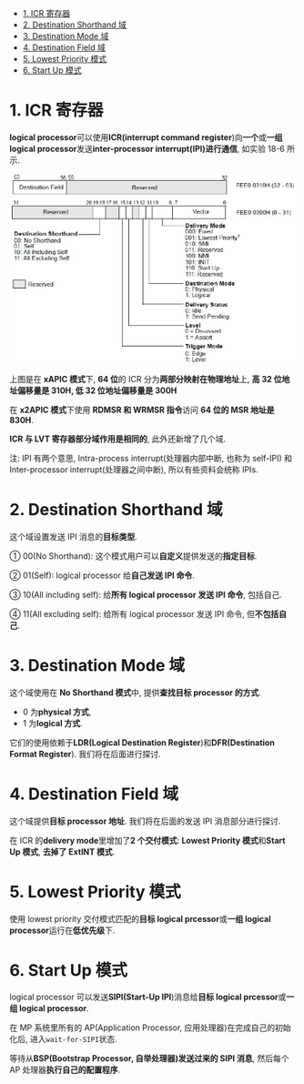 
<!-- @import "[TOC]" {cmd="toc" depthFrom=1 depthTo=6 orderedList=false} -->

<!-- code_chunk_output -->

- [1. ICR 寄存器](#1-icr-寄存器)
- [2. Destination Shorthand 域](#2-destination-shorthand-域)
- [3. Destination Mode 域](#3-destination-mode-域)
- [4. Destination Field 域](#4-destination-field-域)
- [5. Lowest Priority 模式](#5-lowest-priority-模式)
- [6. Start Up 模式](#6-start-up-模式)

<!-- /code_chunk_output -->

# 1. ICR 寄存器

**logical processor**可以使用**ICR(interrupt command register**)向**一个**或**一组 logical processor**发送**inter-processor interrupt(IPI)进行通信**, 如实验 18-6 所示.

![config](./images/39.png)

上图是在 **xAPIC 模式**下, **64 位**的 ICR 分为**两部分映射在物理地址**上, **高 32 位地址偏移量是 310H, 低 32 位地址偏移量是 300H**

在 **x2APIC 模式**下使用 **RDMSR 和 WRMSR 指令**访问 **64 位的 MSR 地址是 830H**.

**ICR 与 LVT 寄存器部分域作用是相同的**, 此外还新增了几个域.

注: IPI 有两个意思, Intra-process interrupt(处理器内部中断, 也称为 self-IPI) 和 Inter-processor interrupt(处理器之间中断), 所以有些资料会统称 IPIs.

# 2. Destination Shorthand 域

这个域设置发送 IPI 消息的**目标类型**.

① 00(No Shorthand): 这个模式用户可以**自定义**提供发送的**指定目标**.

② 01(Self): logical processor 给**自己发送 IPI 命令**.

③ 10(All including self): 给**所有 logical processor 发送 IPI 命令**, 包括自己.

④ 11(All excluding self): 给所有 logical processor 发送 IPI 命令, 但**不包括自己**.

# 3. Destination Mode 域

这个域使用在 **No Shorthand 模式**中, 提供**查找目标 processor 的方式**.

- 0 为**physical 方式**,
- 1 为**logical 方式**.

它们的使用依赖于**LDR(Logical Destination Register**)和**DFR(Destination Format Register**). 我们将在后面进行探讨.

# 4. Destination Field 域

这个域提供**目标 processor 地址**. 我们将在后面的发送 IPI 消息部分进行探讨.

在 ICR 的**delivery mode**里增加了**2 个交付模式**: **Lowest Priority 模式**和**Start Up 模式**, **去掉了 ExtINT 模式**.

# 5. Lowest Priority 模式

使用 lowest priority 交付模式匹配的**目标 logical prcessor**或**一组 logical processor**运行在**低优先级**下.

# 6. Start Up 模式

logical processor 可以发送**SIPI(Start\-Up IPI**)消息给**目标 logical prcessor**或**一组 logical processor**.

在 MP 系统里所有的 AP(Application Processor, 应用处理器)在完成自己的初始化后, 进入`wait-for-SIPI`状态.

等待从**BSP(Bootstrap Processor, 自举处理器)发送过来的 SIPI 消息**, 然后每个 AP 处理器**执行自己的配置程序**.